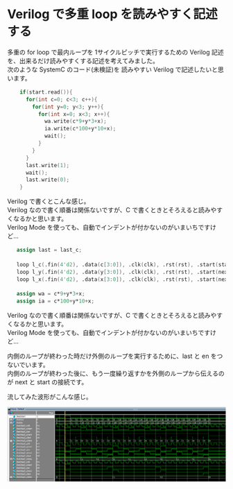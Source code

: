 # Verilog で多重 loop を読みやすく記述する

多重の for loop で最内ループを 1サイクルピッチで実行するための Verilog 記述を、出来るだけ読みやすくする記述を考えてみました。  
次のような SystemC のコード(未検証)を 読みやすい Verilog で記述したいと思います。

```c++
    if(start.read()){
      for(int c=0; c<3; c++){
        for(int y=0; y<3; y++){
          for(int x=0; x<3; x++){
            wa.write(c*9+y*3+x);
            ia.write(c*100+y*10+x);
            wait();
          }
        }
      }
      last.write(1);
      wait();
      last.write(0);
    }
```

Verilog で書くとこんな感じ。  
Verilog なので書く順番は関係ないですが、C で書くときとそろえると読みやすくなるかと思います。  
Verilog Mode を使っても、自動でインデントが付かないのがいまいちですけど…

```verilog
   assign last = last_c;

   loop l_c(.fin(4'd2), .data(c[3:0]), .clk(clk), .rst(rst), .start(start),  .en(last_y), .next(next_c), .last(last_c));
   loop l_y(.fin(4'd2), .data(y[3:0]), .clk(clk), .rst(rst), .start(next_c), .en(last_x), .next(next_y), .last(last_y));
   loop l_x(.fin(4'd2), .data(x[3:0]), .clk(clk), .rst(rst), .start(next_y), .en(1'b1),   .next(next_x), .last(last_x));

   assign wa = c*9+y*3+x;
   assign ia = c*100+y*10+x;

```

Verilog なので書く順番は関係ないですが、C で書くときとそろえると読みやすくなるかと思います。  
Verilog Mode を使っても、自動でインデントが付かないのがいまいちですけど…

内側のループが終わった時だけ外側のループを実行するために、last と en をつないでいます。  
内側のループが終わった後に、もう一度繰り返すかを外側のループから伝えるのが next と start の接続です。

流してみた波形がこんな感じ。

![wave](wave.png)

